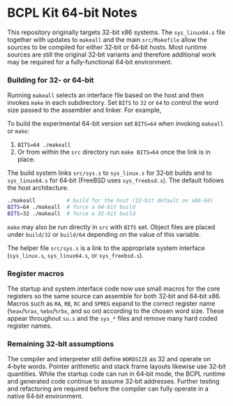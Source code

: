 # BCPL Kit 64-bit Notes

This repository originally targets 32-bit x86 systems.  The
`sys_linux64.s` file together with updates to `makeall` and the main
`src/Makefile` allow the sources to be compiled for either 32‑bit or
64‑bit hosts.  Most runtime sources are still the original 32‑bit
variants and therefore additional work may be required for a
fully‑functional 64‑bit environment.


### Building for 32‑ or 64‑bit

Running `makeall` selects an interface file based on the host and then
invokes `make` in each subdirectory.  Set `BITS` to `32` or `64` to
control the word size passed to the assembler and linker.  For example,

To build the experimental 64-bit version set `BITS=64` when invoking
`makeall` or `make`:

1. `BITS=64 ./makeall`
2. Or from within the `src` directory run `make BITS=64` once the link
   is in place.

The build system links `src/sys.s` to `sys_linux.s` for 32‑bit builds
and to `sys_linux64.s` for 64‑bit (FreeBSD uses `sys_freebsd.s`).  The
default follows the host architecture.


```sh
./makeall          # build for the host (32‑bit default on x86‑64)
BITS=64 ./makeall  # force a 64‑bit build
BITS=32 ./makeall  # force a 32‑bit build
```

`make` may also be run directly in `src` with `BITS` set.  Object files are
placed under `build/32` or `build/64` depending on the value of this
variable.

The helper file `src/sys.s` is a link to the appropriate system
interface (`sys_linux.s`, `sys_linux64.s`, or `sys_freebsd.s`).

### Register macros

The startup and system interface code now use small macros for the core
registers so the same source can assemble for both 32‑bit and 64‑bit
x86.  Macros such as `RA`, `RB`, `RC` and `SPREG` expand to the correct
register name (`%eax`/`%rax`, `%ebx`/`%rbx`, and so on) according to the
chosen word size.  These appear throughout `su.s` and the `sys_*` files
and remove many hard coded register names.

### Remaining 32‑bit assumptions

The compiler and interpreter still define `WORDSIZE` as 32 and operate on
4‑byte words.  Pointer arithmetic and stack frame layouts likewise use
32‑bit quantities.  While the startup code can run in 64‑bit mode, the
BCPL runtime and generated code continue to assume 32‑bit addresses.
Further testing and refactoring are required before the compiler can
fully operate in a native 64‑bit environment.
